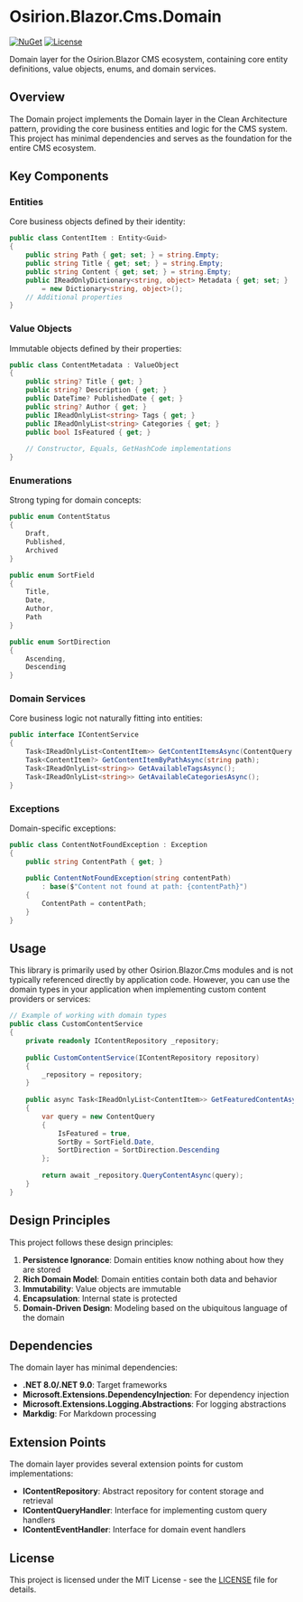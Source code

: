 # Osirion.Blazor.Cms.Domain

[![NuGet](https://img.shields.io/nuget/v/Osirion.Blazor.Cms.Domain)](https://www.nuget.org/packages/Osirion.Blazor.Cms.Domain)
[![License](https://img.shields.io/github/license/obrana-boranija/Osirion.Blazor)](https://github.com/obrana-boranija/Osirion.Blazor/blob/master/LICENSE.txt)

Domain layer for the Osirion.Blazor CMS ecosystem, containing core entity definitions, value objects, enums, and domain services.

## Overview

The Domain project implements the Domain layer in the Clean Architecture pattern, providing the core business entities and logic for the CMS system. This project has minimal dependencies and serves as the foundation for the entire CMS ecosystem.

## Key Components

### Entities

Core business objects defined by their identity:

```csharp
public class ContentItem : Entity<Guid>
{
    public string Path { get; set; } = string.Empty;
    public string Title { get; set; } = string.Empty;
    public string Content { get; set; } = string.Empty;
    public IReadOnlyDictionary<string, object> Metadata { get; set; } 
        = new Dictionary<string, object>();
    // Additional properties
}
```

### Value Objects

Immutable objects defined by their properties:

```csharp
public class ContentMetadata : ValueObject
{
    public string? Title { get; }
    public string? Description { get; }
    public DateTime? PublishedDate { get; }
    public string? Author { get; }
    public IReadOnlyList<string> Tags { get; } 
    public IReadOnlyList<string> Categories { get; }
    public bool IsFeatured { get; }
    
    // Constructor, Equals, GetHashCode implementations
}
```

### Enumerations

Strong typing for domain concepts:

```csharp
public enum ContentStatus
{
    Draft,
    Published,
    Archived
}

public enum SortField
{
    Title,
    Date,
    Author,
    Path
}

public enum SortDirection
{
    Ascending,
    Descending
}
```

### Domain Services

Core business logic not naturally fitting into entities:

```csharp
public interface IContentService
{
    Task<IReadOnlyList<ContentItem>> GetContentItemsAsync(ContentQuery query);
    Task<ContentItem?> GetContentItemByPathAsync(string path);
    Task<IReadOnlyList<string>> GetAvailableTagsAsync();
    Task<IReadOnlyList<string>> GetAvailableCategoriesAsync();
}
```

### Exceptions

Domain-specific exceptions:

```csharp
public class ContentNotFoundException : Exception
{
    public string ContentPath { get; }
    
    public ContentNotFoundException(string contentPath) 
        : base($"Content not found at path: {contentPath}")
    {
        ContentPath = contentPath;
    }
}
```

## Usage

This library is primarily used by other Osirion.Blazor.Cms modules and is not typically referenced directly by application code. However, you can use the domain types in your application when implementing custom content providers or services:

```csharp
// Example of working with domain types
public class CustomContentService
{
    private readonly IContentRepository _repository;
    
    public CustomContentService(IContentRepository repository)
    {
        _repository = repository;
    }
    
    public async Task<IReadOnlyList<ContentItem>> GetFeaturedContentAsync()
    {
        var query = new ContentQuery
        {
            IsFeatured = true,
            SortBy = SortField.Date,
            SortDirection = SortDirection.Descending
        };
        
        return await _repository.QueryContentAsync(query);
    }
}
```

## Design Principles

This project follows these design principles:

1. **Persistence Ignorance**: Domain entities know nothing about how they are stored
2. **Rich Domain Model**: Domain entities contain both data and behavior
3. **Immutability**: Value objects are immutable
4. **Encapsulation**: Internal state is protected
5. **Domain-Driven Design**: Modeling based on the ubiquitous language of the domain

## Dependencies

The domain layer has minimal dependencies:

- **.NET 8.0/.NET 9.0**: Target frameworks
- **Microsoft.Extensions.DependencyInjection**: For dependency injection
- **Microsoft.Extensions.Logging.Abstractions**: For logging abstractions
- **Markdig**: For Markdown processing

## Extension Points

The domain layer provides several extension points for custom implementations:

- **IContentRepository**: Abstract repository for content storage and retrieval
- **IContentQueryHandler**: Interface for implementing custom query handlers
- **IContentEventHandler**: Interface for domain event handlers

## License

This project is licensed under the MIT License - see the [LICENSE](https://github.com/obrana-boranija/Osirion.Blazor/blob/master/LICENSE.txt) file for details.